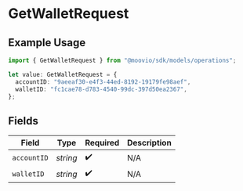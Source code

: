 # GetWalletRequest

## Example Usage

```typescript
import { GetWalletRequest } from "@moovio/sdk/models/operations";

let value: GetWalletRequest = {
  accountID: "9aeeaf30-e4f3-44ed-8192-19179fe98aef",
  walletID: "fc1cae78-d783-4540-99dc-397d50ea2367",
};
```

## Fields

| Field              | Type               | Required           | Description        |
| ------------------ | ------------------ | ------------------ | ------------------ |
| `accountID`        | *string*           | :heavy_check_mark: | N/A                |
| `walletID`         | *string*           | :heavy_check_mark: | N/A                |